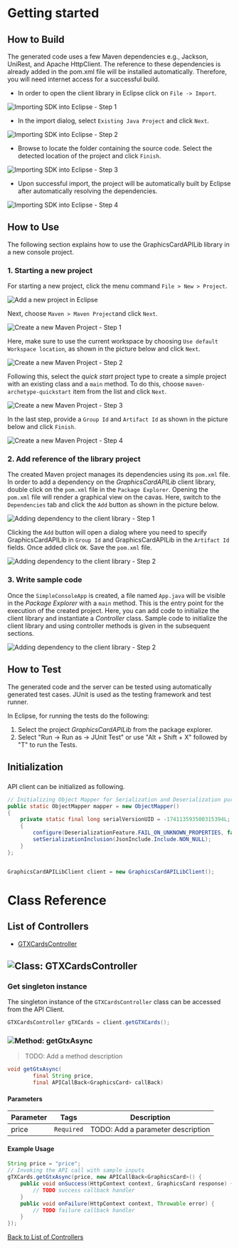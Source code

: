 # Getting started

## How to Build

The generated code uses a few Maven dependencies e.g., Jackson, UniRest,
and Apache HttpClient. The reference to these dependencies is already
added in the pom.xml file will be installed automatically. Therefore,
you will need internet access for a successful build.

* In order to open the client library in Eclipse click on ``` File -> Import ```.

![Importing SDK into Eclipse - Step 1](https://apidocs.io/illustration/java?step=import0&workspaceFolder=Graphics%20Card%20API-Java&workspaceName=GraphicsCardAPILib&projectName=GraphicsCardAPILib&rootNamespace=com.gogl.www)

* In the import dialog, select ``` Existing Java Project ``` and click ``` Next ```.

![Importing SDK into Eclipse - Step 2](https://apidocs.io/illustration/java?step=import1&workspaceFolder=Graphics%20Card%20API-Java&workspaceName=GraphicsCardAPILib&projectName=GraphicsCardAPILib&rootNamespace=com.gogl.www)

* Browse to locate the folder containing the source code. Select the detected location of the project and click ``` Finish ```.

![Importing SDK into Eclipse - Step 3](https://apidocs.io/illustration/java?step=import2&workspaceFolder=Graphics%20Card%20API-Java&workspaceName=GraphicsCardAPILib&projectName=GraphicsCardAPILib&rootNamespace=com.gogl.www)

* Upon successful import, the project will be automatically built by Eclipse after automatically resolving the dependencies.

![Importing SDK into Eclipse - Step 4](https://apidocs.io/illustration/java?step=import3&workspaceFolder=Graphics%20Card%20API-Java&workspaceName=GraphicsCardAPILib&projectName=GraphicsCardAPILib&rootNamespace=com.gogl.www)

## How to Use

The following section explains how to use the GraphicsCardAPILib library in a new console project.

### 1. Starting a new project

For starting a new project, click the menu command ``` File > New > Project ```.

![Add a new project in Eclipse](https://apidocs.io/illustration/java?step=createNewProject0&workspaceFolder=Graphics%20Card%20API-Java&workspaceName=GraphicsCardAPILib&projectName=GraphicsCardAPILib&rootNamespace=com.gogl.www)

Next, choose ``` Maven > Maven Project ```and click ``` Next ```.

![Create a new Maven Project - Step 1](https://apidocs.io/illustration/java?step=createNewProject1&workspaceFolder=Graphics%20Card%20API-Java&workspaceName=GraphicsCardAPILib&projectName=GraphicsCardAPILib&rootNamespace=com.gogl.www)

Here, make sure to use the current workspace by choosing ``` Use default Workspace location ```, as shown in the picture below and click ``` Next ```.

![Create a new Maven Project - Step 2](https://apidocs.io/illustration/java?step=createNewProject2&workspaceFolder=Graphics%20Card%20API-Java&workspaceName=GraphicsCardAPILib&projectName=GraphicsCardAPILib&rootNamespace=com.gogl.www)

Following this, select the *quick start* project type to create a simple project with an existing class and a ``` main ``` method. To do this, choose ``` maven-archetype-quickstart ``` item from the list and click ``` Next ```.

![Create a new Maven Project - Step 3](https://apidocs.io/illustration/java?step=createNewProject3&workspaceFolder=Graphics%20Card%20API-Java&workspaceName=GraphicsCardAPILib&projectName=GraphicsCardAPILib&rootNamespace=com.gogl.www)

In the last step, provide a ``` Group Id ``` and ``` Artifact Id ``` as shown in the picture below and click ``` Finish ```.

![Create a new Maven Project - Step 4](https://apidocs.io/illustration/java?step=createNewProject4&workspaceFolder=Graphics%20Card%20API-Java&workspaceName=GraphicsCardAPILib&projectName=GraphicsCardAPILib&rootNamespace=com.gogl.www)

### 2. Add reference of the library project

The created Maven project manages its dependencies using its ``` pom.xml ``` file. In order to add a dependency on the *GraphicsCardAPILib* client library, double click on the ``` pom.xml ``` file in the ``` Package Explorer ```. Opening the ``` pom.xml ``` file will render a graphical view on the cavas. Here, switch to the ``` Dependencies ``` tab and click the ``` Add ``` button as shown in the picture below.

![Adding dependency to the client library - Step 1](https://apidocs.io/illustration/java?step=testProject0&workspaceFolder=Graphics%20Card%20API-Java&workspaceName=GraphicsCardAPILib&projectName=GraphicsCardAPILib&rootNamespace=com.gogl.www)

Clicking the ``` Add ``` button will open a dialog where you need to specify GraphicsCardAPILib in ``` Group Id ``` and GraphicsCardAPILib in the ``` Artifact Id ``` fields. Once added click ``` OK ```. Save the ``` pom.xml ``` file.

![Adding dependency to the client library - Step 2](https://apidocs.io/illustration/java?step=testProject1&workspaceFolder=Graphics%20Card%20API-Java&workspaceName=GraphicsCardAPILib&projectName=GraphicsCardAPILib&rootNamespace=com.gogl.www)

### 3. Write sample code

Once the ``` SimpleConsoleApp ``` is created, a file named ``` App.java ``` will be visible in the *Package Explorer* with a ``` main ``` method. This is the entry point for the execution of the created project.
Here, you can add code to initialize the client library and instantiate a *Controller* class. Sample code to initialize the client library and using controller methods is given in the subsequent sections.

![Adding dependency to the client library - Step 2](https://apidocs.io/illustration/java?step=testProject2&workspaceFolder=Graphics%20Card%20API-Java&workspaceName=GraphicsCardAPILib&projectName=GraphicsCardAPILib&rootNamespace=com.gogl.www)

## How to Test

The generated code and the server can be tested using automatically generated test cases. 
JUnit is used as the testing framework and test runner.

In Eclipse, for running the tests do the following:

1. Select the project *GraphicsCardAPILib* from the package explorer.
2. Select "Run -> Run as -> JUnit Test" or use "Alt + Shift + X" followed by "T" to run the Tests.

## Initialization

### 

API client can be initialized as following.

```java
// Initializing Object Mapper for Serialization and Deserialization purposes
public static ObjectMapper mapper = new ObjectMapper()
{
	private static final long serialVersionUID = -174113593500315394L;
	{
		configure(DeserializationFeature.FAIL_ON_UNKNOWN_PROPERTIES, false);
		setSerializationInclusion(JsonInclude.Include.NON_NULL);
	}
};


GraphicsCardAPILibClient client = new GraphicsCardAPILibClient();
```

# Class Reference

## <a name="list_of_controllers"></a>List of Controllers

* [GTXCardsController](#gtx_cards_controller)

## <a name="gtx_cards_controller"></a>![Class: ](https://apidocs.io/img/class.png "com.gogl.www.controllers.GTXCardsController") GTXCardsController

### Get singleton instance

The singleton instance of the ``` GTXCardsController ``` class can be accessed from the API Client.

```java
GTXCardsController gTXCards = client.getGTXCards();
```

### <a name="get_gtx_async"></a>![Method: ](https://apidocs.io/img/method.png "com.gogl.www.controllers.GTXCardsController.getGtxAsync") getGtxAsync

> TODO: Add a method description


```java
void getGtxAsync(
        final String price,
        final APICallBack<GraphicsCard> callBack)
```

#### Parameters

| Parameter | Tags | Description |
|-----------|------|-------------|
| price |  ``` Required ```  | TODO: Add a parameter description |


#### Example Usage

```java
String price = "price";
// Invoking the API call with sample inputs
gTXCards.getGtxAsync(price, new APICallBack<GraphicsCard>() {
    public void onSuccess(HttpContext context, GraphicsCard response) {
        // TODO success callback handler
    }
    public void onFailure(HttpContext context, Throwable error) {
        // TODO failure callback handler
    }
});

```


[Back to List of Controllers](#list_of_controllers)



